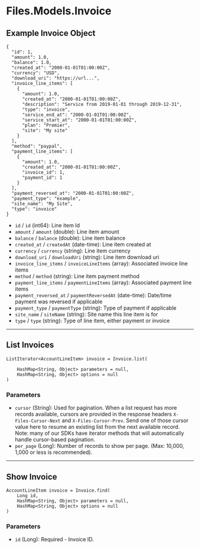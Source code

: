 # Files.Models.Invoice

## Example Invoice Object

```
{
  "id": 1,
  "amount": 1.0,
  "balance": 1.0,
  "created_at": "2000-01-01T01:00:00Z",
  "currency": "USD",
  "download_uri": "https://url...",
  "invoice_line_items": [
    {
      "amount": 1.0,
      "created_at": "2000-01-01T01:00:00Z",
      "description": "Service from 2019-01-01 through 2019-12-31",
      "type": "invoice",
      "service_end_at": "2000-01-01T01:00:00Z",
      "service_start_at": "2000-01-01T01:00:00Z",
      "plan": "Premier",
      "site": "My site"
    }
  ],
  "method": "paypal",
  "payment_line_items": [
    {
      "amount": 1.0,
      "created_at": "2000-01-01T01:00:00Z",
      "invoice_id": 1,
      "payment_id": 1
    }
  ],
  "payment_reversed_at": "2000-01-01T01:00:00Z",
  "payment_type": "example",
  "site_name": "My Site",
  "type": "invoice"
}
```

* `id` / `id`  (int64): Line item Id
* `amount` / `amount`  (double): Line item amount
* `balance` / `balance`  (double): Line item balance
* `created_at` / `createdAt`  (date-time): Line item created at
* `currency` / `currency`  (string): Line item currency
* `download_uri` / `downloadUri`  (string): Line item download uri
* `invoice_line_items` / `invoiceLineItems`  (array): Associated invoice line items
* `method` / `method`  (string): Line item payment method
* `payment_line_items` / `paymentLineItems`  (array): Associated payment line items
* `payment_reversed_at` / `paymentReversedAt`  (date-time): Date/time payment was reversed if applicable
* `payment_type` / `paymentType`  (string): Type of payment if applicable
* `site_name` / `siteName`  (string): Site name this line item is for
* `type` / `type`  (string): Type of line item, either payment or invoice


---

## List Invoices

```
ListIterator<AccountLineItem> invoice = Invoice.list(
    
    HashMap<String, Object> parameters = null,
    HashMap<String, Object> options = null
)
```

### Parameters

* `cursor` (String): Used for pagination.  When a list request has more records available, cursors are provided in the response headers `X-Files-Cursor-Next` and `X-Files-Cursor-Prev`.  Send one of those cursor value here to resume an existing list from the next available record.  Note: many of our SDKs have iterator methods that will automatically handle cursor-based pagination.
* `per_page` (Long): Number of records to show per page.  (Max: 10,000, 1,000 or less is recommended).


---

## Show Invoice

```
AccountLineItem invoice = Invoice.find(
    Long id, 
    HashMap<String, Object> parameters = null,
    HashMap<String, Object> options = null
)
```

### Parameters

* `id` (Long): Required - Invoice ID.
